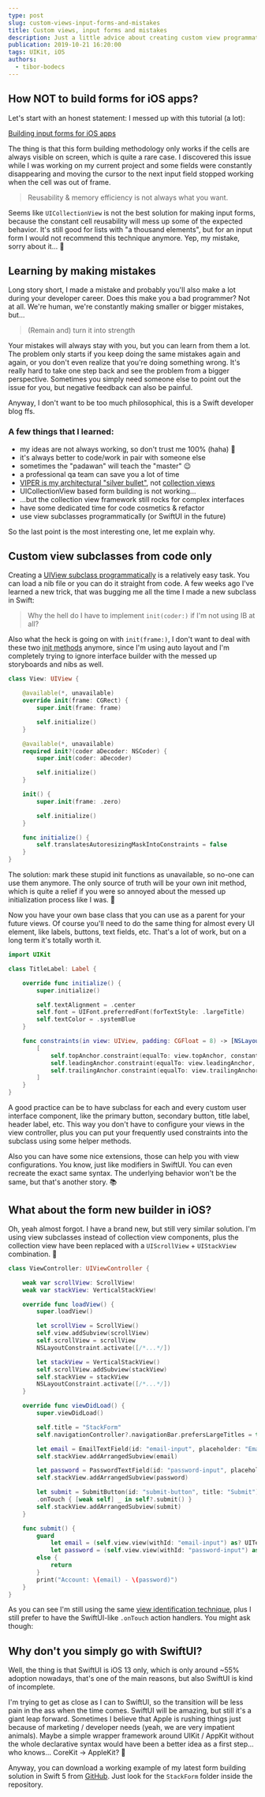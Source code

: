 ```yaml
---
type: post
slug: custom-views-input-forms-and-mistakes
title: Custom views, input forms and mistakes
description: Just a little advice about creating custom view programmatically and the truth about why form building with collection views sucks.
publication: 2019-10-21 16:20:00
tags: UIKit, iOS
authors:
  - tibor-bodecs
---
```


## How NOT to build forms for iOS apps?

Let's start with an honest statement: I messed up with this tutorial (a lot):

[Building input forms for iOS apps](https://theswiftdev.com/2019/05/23/building-input-forms-for-ios-apps/)

The thing is that this form building methodology only works if the cells are always visible on screen, which is quite a rare case. I discovered this issue while I was working on my current project and some fields were constantly disappearing and moving the cursor to the next input field stopped working when the cell was out of frame.

> Reusability & memory efficiency is not always what you want.

Seems like `UICollectionView` is not the best solution for making input forms, because the constant cell reusability will mess up some of the expected behavior. It's still good for lists with "a thousand elements", but for an input form I would not recommend this technique anymore. Yep, my mistake, sorry about it... 😬

## Learning by making mistakes

Long story short, I made a mistake and probably you'll also make a lot during your developer career. Does this make you a bad programmer? Not at all. We're human, we're constantly making smaller or bigger mistakes, but...

> (Remain and) turn it into strength

Your mistakes will always stay with you, but you can learn from them a lot. The problem only starts if you keep doing the same mistakes again and again, or you don't even realize that you're doing something wrong. It's really hard to take one step back and see the problem from a bigger perspective. Sometimes you simply need someone else to point out the issue for you, but negative feedback can also be painful.

Anyway, I don't want to be too much philosophical, this is a Swift developer blog ffs.

### A few things that I learned:

- my ideas are not always working, so don't trust me 100% (haha) 🤣
- it's always better to code/work in pair with someone else
- sometimes the "padawan" will teach the "master" 😉
- a professional qa team can save you a lot of time
- [VIPER is my architectural "silver bullet"](https://theswiftdev.com/2018/03/12/the-ultimate-viper-architecture-tutorial/), not [collection views](https://theswiftdev.com/2018/04/17/ultimate-uicollectionview-guide-with-ios-examples-written-in-swift/)
- UICollectionView based form building is not working...
- ...but the collection view framework still rocks for complex interfaces
- have some dedicated time for code cosmetics & refactor
- use view subclasses programmatically (or SwiftUI in the future)

So the last point is the most interesting one, let me explain why.

## Custom view subclasses from code only

Creating a [UIView subclass programmatically](https://theswiftdev.com/2018/10/16/custom-uiview-subclass-from-a-xib-file/) is a relatively easy task. You can load a nib file or you can do it straight from code. A few weeks ago I've learned a new trick, that was bugging me all the time I made a new subclass in Swift:

> Why the hell do I have to implement `init(coder:)` if I'm not using IB at all?

Also what the heck is going on with `init(frame:)`, I don't want to deal with these two [init methods](https://theswiftdev.com/2017/10/11/uikit-init-patterns/) anymore, since I'm using auto layout and I'm completely trying to ignore interface builder with the messed up storyboards and nibs as well.

```swift
class View: UIView {

    @available(*, unavailable)
    override init(frame: CGRect) {
        super.init(frame: frame)

        self.initialize()
    }

    @available(*, unavailable)
    required init?(coder aDecoder: NSCoder) {
        super.init(coder: aDecoder)

        self.initialize()
    }

    init() {
        super.init(frame: .zero)

        self.initialize()
    }

    func initialize() {
        self.translatesAutoresizingMaskIntoConstraints = false
    }
}
```

The solution: mark these stupid init functions as unavailable, so no-one can use them anymore. The only source of truth will be your own init method, which is quite a relief if you were so annoyed about the messed up initialization process like I was. 😤

Now you have your own base class that you can use as a parent for your future views. Of course you'll need to do the same thing for almost every UI element, like labels, buttons, text fields, etc. That's a lot of work, but on a long term it's totally worth it.

```swift
import UIKit

class TitleLabel: Label {

    override func initialize() {
        super.initialize()

        self.textAlignment = .center
        self.font = UIFont.preferredFont(forTextStyle: .largeTitle)
        self.textColor = .systemBlue
    }

    func constraints(in view: UIView, padding: CGFloat = 8) -> [NSLayoutConstraint] {
        [
            self.topAnchor.constraint(equalTo: view.topAnchor, constant: padding),
            self.leadingAnchor.constraint(equalTo: view.leadingAnchor, constant: padding),
            self.trailingAnchor.constraint(equalTo: view.trailingAnchor, constant: -1 * padding),
        ]
    }
}
```

A good practice can be to have subclass for each and every custom user interface component, like the primary button, secondary button, title label, header label, etc. This way you don't have to configure your views in the view controller, plus you can put your frequently used constraints into the subclass using some helper methods.

Also you can have some nice extensions, those can help you with view configurations. You know, just like modifiers in SwiftUI. You can even recreate the exact same syntax. The underlying behavior won't be the same, but that's another story. 📚

## What about the form new builder in iOS?

Oh, yeah almost forgot. I have a brand new, but still very similar solution. I'm using view subclasses instead of collection view components, plus the collection view have been replaced with a `UIScrollView` + `UIStackView` combination. 🐐

```swift
class ViewController: UIViewController {

    weak var scrollView: ScrollView!
    weak var stackView: VerticalStackView!

    override func loadView() {
        super.loadView()

        let scrollView = ScrollView()
        self.view.addSubview(scrollView)
        self.scrollView = scrollView
        NSLayoutConstraint.activate([/*...*/])

        let stackView = VerticalStackView()
        self.scrollView.addSubview(stackView)
        self.stackView = stackView
        NSLayoutConstraint.activate([/*...*/])
    }

    override func viewDidLoad() {
        super.viewDidLoad()

        self.title = "StackForm"
        self.navigationController?.navigationBar.prefersLargeTitles = true

        let email = EmailTextField(id: "email-input", placeholder: "Email")
        self.stackView.addArrangedSubview(email)

        let password = PasswordTextField(id: "password-input", placeholder: "Password")
        self.stackView.addArrangedSubview(password)

        let submit = SubmitButton(id: "submit-button", title: "Submit")
        .onTouch { [weak self] _ in self?.submit() }
        self.stackView.addArrangedSubview(submit)
    }

    func submit() {
        guard
            let email = (self.view.view(withId: "email-input") as? UITextField)?.text,
            let password = (self.view.view(withId: "password-input") as? UITextField)?.text
        else {
            return
        }
        print("Account: \(email) - \(password)")
    }
}
```

As you can see I'm still using the same [view identification technique](https://theswiftdev.com/2019/04/02/uniquely-identifying-views/), plus I still prefer to have the SwiftUI-like `.onTouch` action handlers. You might ask though:

## Why don't you simply go with SwiftUI?

Well, the thing is that SwiftUI is iOS 13 only, which is only around ~55% adoption nowadays, that's one of the main reasons, but also SwiftUI is kind of incomplete.

I'm trying to get as close as I can to SwiftUI, so the transition will be less pain in the ass when the time comes. SwiftUI will be amazing, but still it's a giant leap forward. Sometimes I believe that Apple is rushing things just because of marketing / developer needs (yeah, we are very impatient animals). Maybe a simple wrapper framework around UIKit / AppKit without the whole declarative syntax would have been a better idea as a first step... who knows... CoreKit -> AppleKit? 🤔

Anyway, you can download a working example of my latest form building solution in Swift 5 from [GitHub](https://github.com/theswiftdev/tutorials). Just look for the `StackForm` folder inside the repository.

